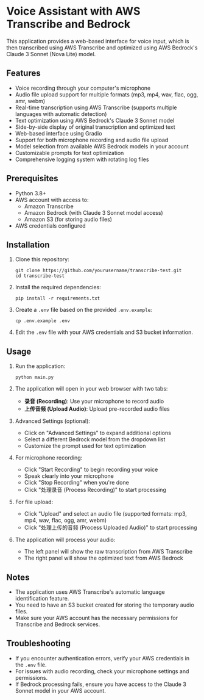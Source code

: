 # Voice Assistant with AWS Transcribe and Bedrock

This application provides a web-based interface for voice input, which is then transcribed using AWS Transcribe and optimized using AWS Bedrock's Claude 3 Sonnet (Nova Lite) model.

## Features

- Voice recording through your computer's microphone
- Audio file upload support for multiple formats (mp3, mp4, wav, flac, ogg, amr, webm)
- Real-time transcription using AWS Transcribe (supports multiple languages with automatic detection)
- Text optimization using AWS Bedrock's Claude 3 Sonnet model
- Side-by-side display of original transcription and optimized text
- Web-based interface using Gradio
- Support for both microphone recording and audio file upload
- Model selection from available AWS Bedrock models in your account
- Customizable prompts for text optimization
- Comprehensive logging system with rotating log files

## Prerequisites

- Python 3.8+
- AWS account with access to:
  - Amazon Transcribe
  - Amazon Bedrock (with Claude 3 Sonnet model access)
  - Amazon S3 (for storing audio files)
- AWS credentials configured

## Installation

1. Clone this repository:
   ```
   git clone https://github.com/yourusername/transcribe-test.git
   cd transcribe-test
   ```

2. Install the required dependencies:
   ```
   pip install -r requirements.txt
   ```

3. Create a `.env` file based on the provided `.env.example`:
   ```
   cp .env.example .env
   ```

4. Edit the `.env` file with your AWS credentials and S3 bucket information.

## Usage

1. Run the application:
   ```
   python main.py
   ```

2. The application will open in your web browser with two tabs:
   - **录音 (Recording)**: Use your microphone to record audio
   - **上传音频 (Upload Audio)**: Upload pre-recorded audio files

3. Advanced Settings (optional):
   - Click on "Advanced Settings" to expand additional options
   - Select a different Bedrock model from the dropdown list
   - Customize the prompt used for text optimization

4. For microphone recording:
   - Click "Start Recording" to begin recording your voice
   - Speak clearly into your microphone
   - Click "Stop Recording" when you're done
   - Click "处理录音 (Process Recording)" to start processing

5. For file upload:
   - Click "Upload" and select an audio file (supported formats: mp3, mp4, wav, flac, ogg, amr, webm)
   - Click "处理上传的音频 (Process Uploaded Audio)" to start processing

6. The application will process your audio:
   - The left panel will show the raw transcription from AWS Transcribe
   - The right panel will show the optimized text from AWS Bedrock

## Notes

- The application uses AWS Transcribe's automatic language identification feature.
- You need to have an S3 bucket created for storing the temporary audio files.
- Make sure your AWS account has the necessary permissions for Transcribe and Bedrock services.

## Troubleshooting

- If you encounter authentication errors, verify your AWS credentials in the `.env` file.
- For issues with audio recording, check your microphone settings and permissions.
- If Bedrock processing fails, ensure you have access to the Claude 3 Sonnet model in your AWS account.
